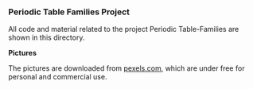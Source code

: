 
### Periodic Table Families Project

All code and material related to the project Periodic Table-Families are shown in this directory.

**Pictures**

The pictures are downloaded from [pexels.com](https://www.pexels.com), which are under free for personal and commercial use.

